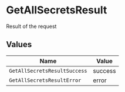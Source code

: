 # GetAllSecretsResult

Result of the request


## Values

| Name                         | Value                        |
| ---------------------------- | ---------------------------- |
| `GetAllSecretsResultSuccess` | success                      |
| `GetAllSecretsResultError`   | error                        |